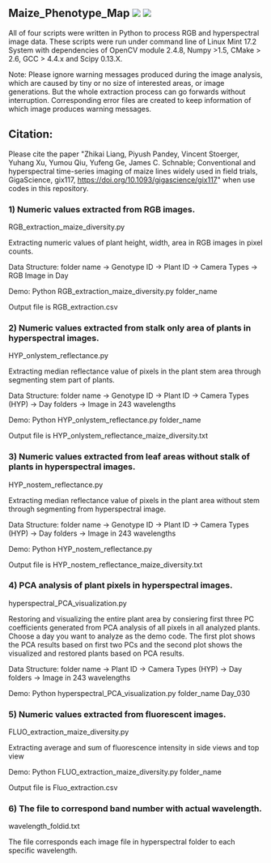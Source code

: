 ## Maize_Phenotype_Map ![](https://img.shields.io/badge/Release-v1.0.1-blue.svg)  ![](https://img.shields.io/pypi/l/Django.svg)
All of four scripts were written in Python to process RGB and hyperspectral image data. These scripts were run under command line of Linux Mint 17.2 System with dependencies of OpenCV module 2.4.8, Numpy >1.5, CMake > 2.6, GCC > 4.4.x and Scipy 0.13.X. 

Note: Please ignore warning messages produced during the image analysis, which are caused by tiny or no size of interested areas, or image generations. But the whole extraction process can go forwards without interruption. Corresponding error files are created to keep information of which image produces warning messages.

## Citation:
Please cite the paper "Zhikai Liang, Piyush Pandey, Vincent Stoerger, Yuhang Xu, Yumou Qiu, Yufeng Ge, James C. Schnable; Conventional and hyperspectral time-series imaging of maize lines widely used in field trials, GigaScience, gix117, https://doi.org/10.1093/gigascience/gix117" when use codes in this repository.
 
### 1) Numeric values extracted from RGB images. 

RGB_extraction_maize_diversity.py

Extracting numeric values of plant height, width, area in RGB images in pixel counts.

Data Structure: folder name -> Genotype ID -> Plant ID -> Camera Types -> RGB Image in Day

Demo: Python RGB_extraction_maize_diversity.py folder_name

Output file is RGB_extraction.csv

### 2) Numeric values extracted from stalk only area of plants in hyperspectral images. 

HYP_onlystem_reflectance.py

Extracting median reflectance value of pixels in the plant stem area through segmenting stem part of plants.

Data Structure: folder name -> Genotype ID -> Plant ID -> Camera Types (HYP) -> Day folders -> Image in 243 wavelengths

Demo: Python HYP_onlystem_reflectance.py folder_name

Output file is HYP_onlystem_reflectance_maize_diversity.txt

### 3) Numeric values extracted from leaf areas without stalk of plants in hyperspectral images. 

HYP_nostem_reflectance.py

Extracting median reflectance value of pixels in the plant area without stem through segmenting from hyperspectral image.

Data Structure: folder name -> Genotype ID -> Plant ID -> Camera Types (HYP) -> Day folders -> Image in 243 wavelengths

Demo: Python HYP_nostem_reflectance.py

Output file is HYP_nostem_reflectance_maize_diversity.txt

### 4) PCA analysis of plant pixels in hyperspectral images.

hyperspectral_PCA_visualization.py

Restoring and visualizing the entire plant area by consiering first three PC coefficients generated from PCA analysis of all pixels in all analyzed plants. Choose a day you want to analyze as the demo code. The first plot shows the PCA results based on first two PCs and the second plot shows the visualized and restored plants based on PCA results.

Data Structure: folder name -> Plant ID -> Camera Types (HYP) -> Day folders -> Image in 243 wavelengths

Demo: Python hyperspectral_PCA_visualization.py folder_name Day_030

### 5) Numeric values extracted from fluorescent images. 

FLUO_extraction_maize_diversity.py

Extracting average and sum of fluorescence intensity in side views and top view

Demo: Python FLUO_extraction_maize_diversity.py folder_name

Output file is Fluo_extraction.csv

### 6) The file to correspond band number with actual wavelength. 

wavelength_foldid.txt

The file corresponds each image file in hyperspectral folder to each specific wavelength.

